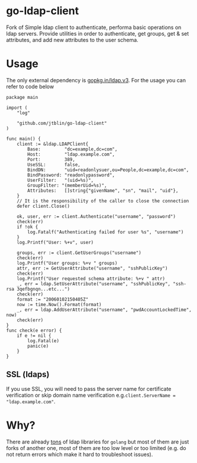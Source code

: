 # go-ldap-client

Fork of Simple ldap client to authenticate, performa basic operations on ldap servers.
Provide utilities in order to authenticate, get groups, get & set attributes, and add new attributes to the user schema.

# Usage
The only external dependency is [gopkg.in/ldap.v3](http://gopkg.in/ldap.v3).
For the usage you can refer to code below

```golang
package main

import (
	"log"

	"github.com/jtblin/go-ldap-client"
)

func main() {
	client := &ldap.LDAPClient{
		Base:         "dc=example,dc=com",
		Host:         "ldap.example.com",
		Port:         389,
		UseSSL:       false,
		BindDN:       "uid=readonlysuer,ou=People,dc=example,dc=com",
		BindPassword: "readonlypassword",
		UserFilter:   "(uid=%s)",
		GroupFilter: "(memberUid=%s)",
		Attributes:   []string{"givenName", "sn", "mail", "uid"},
	}
	// It is the responsibility of the caller to close the connection
	defer client.Close()

	ok, user, err := client.Authenticate("username", "password")
	check(err)
	if !ok {
		log.Fatalf("Authenticating failed for user %s", "username")
	}
	log.Printf("User: %+v", user)

	groups, err := client.GetUserGroups("username")
	check(err)
	log.Printf("User groups: %+v " groups)
	attr, err := GetUserAttribute("username", "sshPublicKey")
	check(err)
	log.Printf("User requested schema attribute: %+v " attr)
	_, err = ldap.SetUserAttribute("username", "sshPublicKey", "ssh-rsa 3qefbgnqn...etc...")
	check(err)
	format := "20060102150405Z"
	now := time.Now().Format(format)
	_, err = ldap.AddUserAttribute("username", "pwdAccountLockedTime", now)
	check(err)
}
func check(e error) {
	if e != nil {
		log.Fatal(e)
		panic(e)
	}
}
```

## SSL (ldaps)

If you use SSL, you will need to pass the server name for certificate verification
or skip domain name verification e.g.`client.ServerName = "ldap.example.com"`.

# Why?

There are already [tons](https://godoc.org/?q=ldap) of ldap libraries for `golang` but most of them
are just forks of another one, most of them are too low level or too limited (e.g. do not return errors
which make it hard to troubleshoot issues).
